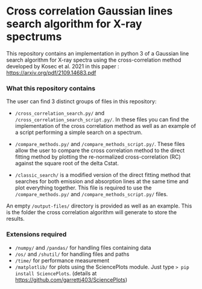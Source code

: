 # Cross correlation Gaussian lines search algorithm for X-ray spectrums
This repository contains an implementation in python 3 of a Gaussian line search algorithm for X-ray spectra using the cross-correlation method developed by Kosec et al. 2021 in this paper : https://arxiv.org/pdf/2109.14683.pdf

### What this repository contains

The user can find 3 distinct groups of files in this repository:

- `/cross_correlation_search.py/` and `/cross_correlation_search_script.py/`. In these files you can find the implementation of the cross correlation method as well as an example of a script performing a simple search on a spectrum.

- `/compare_methods.py/` and `/compare_methods_script.py/`. These files allow the user to compare the cross correlation method to the direct fitting method by plotting the re-normalized cross-correlation (RC) against the square root of the delta Cstat. 

- `/classic_search/` is a modified version of the direct fitting method that searches for both emission and absorption lines at the same time and plot everything together. This file is required to use the `/compare_methods.py/` and `/compare_methods_script.py/` files.

An empty `/output-files/` directory is provided as well as an example. This is the folder the cross correlation algorithm will generate to store the results.

### Extensions required

- `/numpy/` and `/pandas/` for handling files containing data
- `/os/` and `/shutil/` for handling files and paths
- `/time/` for performance measurement
- `/matplotlib/` for plots using the SciencePlots module. Just type `> pip install SciencePlots`. (details at https://github.com/garrettj403/SciencePlots)
